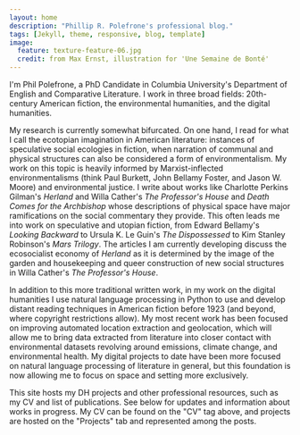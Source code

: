 ```yaml
---
layout: home
description: "Phillip R. Polefrone's professional blog."
tags: [Jekyll, theme, responsive, blog, template]
image:
  feature: texture-feature-06.jpg
  credit: from Max Ernst, illustration for 'Une Semaine de Bonté'
---
```



I'm Phil Polefrone, a PhD Candidate in Columbia University's Department of
English and Comparative Literature. I work in three broad fields: 20th-century
American fiction, the environmental humanities, and the digital humanities. 

My research is currently somewhat bifurcated. On one hand, I read for what I
call the ecotopian imagination in American literature: instances of speculative
social ecologies in fiction, when narration of communal and physical structures
can also be considered a form of environmentalism. My work on this topic is
heavily informed by Marxist-inflected environmentalisms (think Paul Burkett,
John Bellamy Foster, and Jason W. Moore) and environmental justice. I write
about works like Charlotte Perkins Gilman's *Herland* and Willa Cather's *The
Professor's House* and *Death Comes for the Archbishop* whose descriptions of
physical space have major ramifications on the social commentary they provide.
This often leads me into work on speculative and utopian fiction, from Edward
Bellamy's *Looking Backward* to Ursula K. Le Guin's *The Dispossessed* to Kim
Stanley Robinson's *Mars Trilogy*. The articles I am currently developing
discuss the ecosocialist economy of *Herland* as it is determined by the image
of the garden and housekeeping and queer construction of new social structures
in Willa Cather's *The Professor's House*.

In addition to this more traditional written work, in my work on the digital
humanities I use natural language processing in Python to use and develop
distant reading techniques in American fiction before 1923 (and beyond, where
copyright restrictions allow). My most recent work has been focused on
improving automated location extraction and geolocation, which will allow me to
bring data extracted from literature into closer contact with environmental
datasets revolving around emissions, climate change, and environmental health.
My digital projects to date have been more focused on natural language
processing of literature in general, but this foundation is now allowing me to
focus on space and setting more exclusively.

This site hosts my DH projects and other professional resources, such as my CV
and list of publications. See below for updates and information about works in
progress. My CV can be found on the "CV" tag above, and projects are hosted on
the "Projects" tab and represented among the posts.
